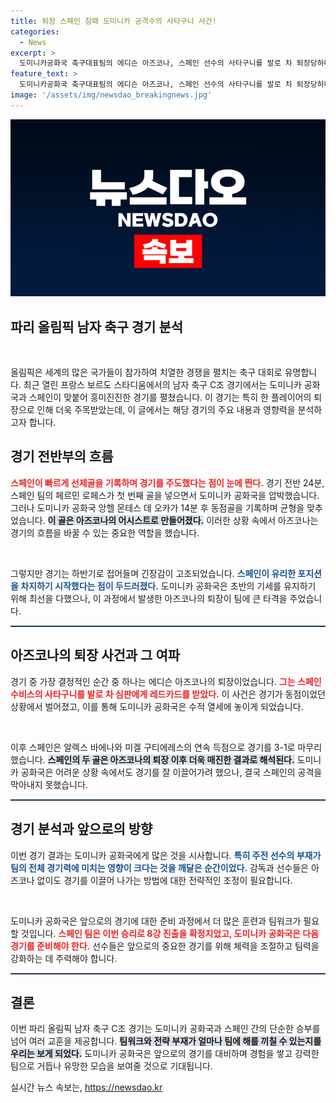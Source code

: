 ```yaml
---
title: 퇴장 스페인 참패 도미니카 공격수의 사타구니 사건!
categories:
  - News
excerpt: >
  도미니카공화국 축구대표팀의 에디슨 아즈코나, 스페인 선수의 사타구니를 발로 차 퇴장당하며 팀의 역전패를 자초했다. 동점에서의 충격적인 레드카드, 올림픽에서의 날선 긴장감이 고스란히 전달된다!
feature_text: >
  도미니카공화국 축구대표팀의 에디슨 아즈코나, 스페인 선수의 사타구니를 발로 차 퇴장당하며 팀의 역전패를 자초했다. 동점에서의 충격적인 레드카드, 올림픽에서의 날선 긴장감이 고스란히 전달된다!
image: '/assets/img/newsdao_breakingnews.jpg'
---
```


<p><img src="/assets/img/newsdao_breakingnews.jpg" alt="pcversion 속보" /></p>

<h2 data-ke-size="size26">파리 올림픽 남자 축구 경기 분석</h2>

<p data-ke-size="size16">&nbsp;</p>

<p>올림픽은 세계의 많은 국가들이 참가하여 치열한 경쟁을 펼치는 축구 대회로 유명합니다. 최근 열린 프랑스 보르도 스타디움에서의 남자 축구 C조 경기에서는 도미니카 공화국과 스페인이 맞붙어 흥미진진한 경기를 펼쳤습니다. 이 경기는 특히 한 플레이어의 퇴장으로 인해 더욱 주목받았는데, 이 글에서는 해당 경기의 주요 내용과 영향력을 분석하고자 합니다.</p>

<h2 data-ke-size="size26">경기 전반부의 흐름</h2>

<p><b><span style="color: #ee2323;">스페인이 빠르게 선제골을 기록하며 경기를 주도했다는 점이 눈에 띈다.</span></b> 경기 전반 24분, 스페인 팀의 페르민 로페스가 첫 번째 골을 넣으면서 도미니카 공화국을 압박했습니다. 그러나 도미니카 공화국 앙헬 몬테스 데 오카가 14분 후 동점골을 기록하며 균형을 맞추었습니다. <b><span style="background-color: #21538527;">이 골은 아즈코나의 어시스트로 만들어졌다.</span></b> 이러한 상황 속에서 아즈코나는 경기의 흐름을 바꿀 수 있는 중요한 역할을 했습니다.</p>

<p data-ke-size="size16">&nbsp;</p>

<p>그렇지만 경기는 하반기로 접어들며 긴장감이 고조되었습니다. <b><span style="color: #1a5490;">스페인이 유리한 포지션을 차지하기 시작했다는 점이 두드러졌다.</span></b> 도미니카 공화국은 초반의 기세를 유지하기 위해 최선을 다했으나, 이 과정에서 발생한 아즈코나의 퇴장이 팀에 큰 타격을 주었습니다. </p>

<hr style="border-top: 1px solid #215385;">

<h2 data-ke-size="size26">아즈코나의 퇴장 사건과 그 여파</h2>

<p>경기 중 가장 결정적인 순간 중 하나는 에디슨 아즈코나의 퇴장이었습니다. <b><span style="color: #ee2323;">그는 스페인 수비스의 사타구니를 발로 차 심판에게 레드카드를 받았다.</span></b> 이 사건은 경기가 동점이었던 상황에서 벌어졌고, 이를 통해 도미니카 공화국은 수적 열세에 놓이게 되었습니다. </p>

<p data-ke-size="size16">&nbsp;</p>

<p>이후 스페인은 알렉스 바에나와 미겔 구티에레스의 연속 득점으로 경기를 3-1로 마무리했습니다. <b><span style="background-color: #21538527;">스페인의 두 골은 아즈코나의 퇴장 이후 더욱 매진한 결과로 해석된다.</span></b> 도미니카 공화국은 어려운 상황 속에서도 경기를 잘 이끌어가려 했으나, 결국 스페인의 공격을 막아내지 못했습니다.</p>

<hr style="border-top: 1px solid #215385;">

<h2 data-ke-size="size26">경기 분석과 앞으로의 방향</h2>

<p>이번 경기 결과는 도미니카 공화국에게 많은 것을 시사합니다. <b><span style="color: #1a5490;">특히 주전 선수의 부재가 팀의 전체 경기력에 미치는 영향이 크다는 것을 깨달은 순간이었다.</span></b> 감독과 선수들은 아즈코나 없이도 경기를 이끌어 나가는 방법에 대한 전략적인 조정이 필요합니다. </p>

<p data-ke-size="size16">&nbsp;</p>

<p>도미니카 공화국은 앞으로의 경기에 대한 준비 과정에서 더 많은 훈련과 팀워크가 필요할 것입니다. <b><span style="color: #ee2323;">스페인 팀은 이번 승리로 8강 진출을 확정지었고, 도미니카 공화국은 다음 경기를 준비해야 한다.</span></b> 선수들은 앞으로의 중요한 경기를 위해 체력을 조절하고 팀력을 강화하는 데 주력해야 합니다.</p>

<hr style="border-top: 1px solid #215385;">

<h2 data-ke-size="size26">결론</h2>

<p>이번 파리 올림픽 남자 축구 C조 경기는 도미니카 공화국과 스페인 간의 단순한 승부를 넘어 여러 교훈을 제공합니다. <b><span style="background-color: #21538527;">팀워크와 전략 부재가 얼마나 팀에 해를 끼칠 수 있는지를 우리는 보게 되었다.</span></b> 도미니카 공화국은 앞으로의 경기를 대비하며 경험을 쌓고 강력한 팀으로 거듭나 유망한 모습을 보여줄 것으로 기대됩니다.</p>
실시간 뉴스 속보는, <a href="https://newsdao.kr" rel="dofollow">https://newsdao.kr</a>


